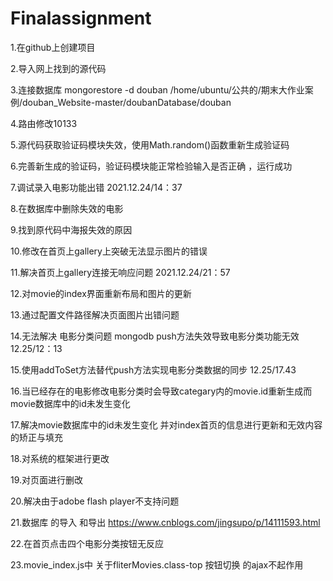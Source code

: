 # Finalassignment
1.在github上创建项目

2.导入网上找到的源代码

3.连接数据库 mongorestore -d douban /home/ubuntu/公共的/期末大作业案例/douban_Website-master/doubanDatabase/douban

4.路由修改10133

5.源代码获取验证码模块失效，使用Math.random()函数重新生成验证码

6.完善新生成的验证码，验证码模块能正常检验输入是否正确 ，运行成功

7.调试录入电影功能出错  2021.12.24/14：37

8.在数据库中删除失效的电影

9.找到原代码中海报失效的原因

10.修改在首页上gallery上突破无法显示图片的错误

11.解决首页上gallery连接无响应问题 2021.12.24/21：57

12.对movie的index界面重新布局和图片的更新

13.通过配置文件路径解决页面图片出错问题 

14.无法解决 电影分类问题 mongodb push方法失效导致电影分类功能无效 12.25/12：13

15.使用addToSet方法替代push方法实现电影分类数据的同步 12.25/17.43

16.当已经存在的电影修改电影分类时会导致categary内的movie.id重新生成而 movie数据库中的id未发生变化

17.解决movie数据库中的id未发生变化 并对index首页的信息进行更新和无效内容的矫正与填充

18.对系统的框架进行更改

19.对页面进行删改

20.解决由于adobe flash player不支持问题

21.数据库 的导入 和导出  https://www.cnblogs.com/jingsupo/p/14111593.html

22.在首页点击四个电影分类按钮无反应

23.movie_index.js中 关于fliterMovies.class-top 按钮切换 的ajax不起作用